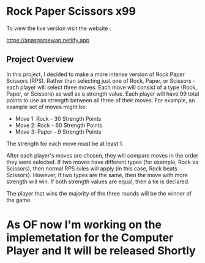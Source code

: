 # Rock Paper Scissors x99

To view the live version visit the website : 

https://anasgamewap.netlify.app


## Project Overview

In this project, I decided to make a more intense version of
Rock Paper Scissors (RPS). Rather than selecting just one of Rock, Paper, or Scissors - each player
will select three moves. Each move will consist of a type (Rock, Paper, or Scissors) as well
as a strength value. Each player will have 99 total points to use as strength between all
three of their moves. For example, an example set of moves might be:

- Move 1: Rock - 30 Strength Points
- Move 2: Rock - 60 Strength Points
- Move 3: Paper - 9 Strength Points

The strength for each move must be at least 1.

After each player's moves are chosen, they will compare moves in the order they were selected. If two moves have different types (for example, Rock vs Scissors), then normal RPS rules will apply (in this case, Rock beats Scissors).
However, if two types are the same, then the move with more strength will win. If both strength values are
equal, then a tie is declared.

The player that wins the majority of the three rounds will be the winner of the game.

# As OF now I'm working on the implemetation for the Computer Player and It will be released Shortly

